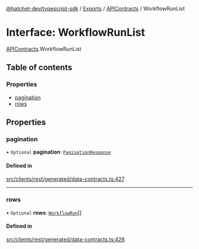 [@hatchet-dev/typescript-sdk](../README.md) / [Exports](../modules.md) / [APIContracts](../modules/APIContracts.md) / WorkflowRunList

# Interface: WorkflowRunList

[APIContracts](../modules/APIContracts.md).WorkflowRunList

## Table of contents

### Properties

- [pagination](APIContracts.WorkflowRunList.md#pagination)
- [rows](APIContracts.WorkflowRunList.md#rows)

## Properties

### pagination

• `Optional` **pagination**: [`PaginationResponse`](APIContracts.PaginationResponse.md)

#### Defined in

[src/clients/rest/generated/data-contracts.ts:427](https://github.com/hatchet-dev/hatchet/blob/af21f67/typescript-sdk/src/clients/rest/generated/data-contracts.ts#L427)

___

### rows

• `Optional` **rows**: [`WorkflowRun`](APIContracts.WorkflowRun.md)[]

#### Defined in

[src/clients/rest/generated/data-contracts.ts:426](https://github.com/hatchet-dev/hatchet/blob/af21f67/typescript-sdk/src/clients/rest/generated/data-contracts.ts#L426)
